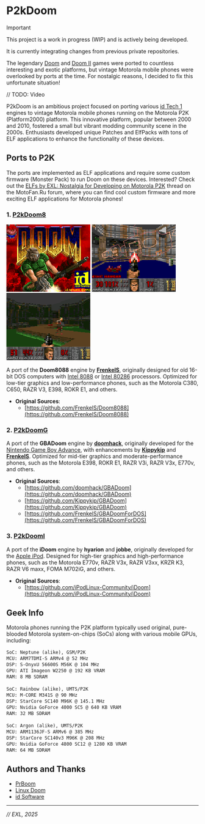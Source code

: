 # P2kDoom

> [!IMPORTANT]
> This project is a work in progress (WIP) and is actively being developed.
>
> It is currently integrating changes from previous private repositories.

The legendary [Doom](https://en.wikipedia.org/wiki/Doom_(1993_video_game)) and [Doom II](https://en.wikipedia.org/wiki/Doom_II) games were ported to countless interesting and exotic platforms, but vintage Motorola mobile phones were overlooked by ports at the time. For nostalgic reasons, I decided to fix this unfortunate situation!

// TODO: Video

P2kDoom is an ambitious project focused on porting various [id Tech 1](https://en.wikipedia.org/wiki/Doom_engine) engines to vintage Motorola mobile phones running on the Motorola P2K (Platform2000) platform. This innovative platform, popular between 2000 and 2010, fostered a small but vibrant modding community scene in the 2000s. Enthusiasts developed unique Patches and ElfPacks with tons of ELF applications to enhance the functionality of these devices.

## Ports to P2K

The ports are implemented as ELF applications and require some custom firmware (Monster Pack) to run Doom on these devices. Interested? Check out the [ELFs by EXL: Nostalgia for Developing on Motorola P2K](https://forum.motofan.ru/index.php?showtopic=1742337) thread on the MotoFan.Ru forum, where you can find cool custom firmware and more exciting ELF applications for Motorola phones!

### 1. [P2kDoom8](P2kDoom8)

![E770v P2kDoom8 Screenshot Landscape 1](P2kDoom8/Media/Screen_P2kDoom8_E770v_02_01.png) ![E770v P2kDoom8 Screenshot Landscape 2](P2kDoom8/Media/Screen_P2kDoom8_E770v_02_02.png) ![E770v P2kDoom8 Screenshot Landscape 4](P2kDoom8/Media/Screen_P2kDoom8_E770v_02_04.png)

A port of the **Doom8088** engine by **[FrenkelS](https://github.com/FrenkelS)**, originally designed for old 16-bit DOS computers with [Intel 8088](https://en.wikipedia.org/wiki/Intel_8088) or [Intel 80286](https://en.wikipedia.org/wiki/Intel_80286) processors. Optimized for low-tier graphics and low-performance phones, such as the Motorola C380, C650, RAZR V3, E398, ROKR E1, and others.

- **Original Sources**: 
  - [https://github.com/FrenkelS/Doom8088](https://github.com/FrenkelS/Doom8088)

### 2. [P2kDoomG](P2kDoomG)
A port of the **GBADoom** engine by **[doomhack](https://github.com/doomhack)**, originally developed for the [Nintendo Game Boy Advance](https://en.wikipedia.org/wiki/Game_Boy_Advance), with enhancements by **[Kippykip](https://github.com/Kippykip)** and **[FrenkelS](https://github.com/FrenkelS)**. Optimized for mid-tier graphics and moderate-performance phones, such as the Motorola E398, ROKR E1, RAZR V3i, RAZR V3x, E770v, and others.

- **Original Sources**:
  - [https://github.com/doomhack/GBADoom](https://github.com/doomhack/GBADoom)
  - [https://github.com/Kippykip/GBADoom](https://github.com/Kippykip/GBADoom)
  - [https://github.com/FrenkelS/GBADoomForDOS](https://github.com/FrenkelS/GBADoomForDOS)

### 3. [P2kDoomI](P2kDoomI)
A port of the **iDoom** engine by **hyarion** and **jobbe**, originally developed for the [Apple iPod](https://en.wikipedia.org/wiki/IPod). Designed for high-tier graphics and high-performance phones, such as the Motorola E770v, RAZR V3x, RAZR V3xx, KRZR K3, RAZR V6 maxx, FOMA M702iG, and others.

- **Original Sources**: 
  - [https://github.com/iPodLinux-Community/iDoom](https://github.com/iPodLinux-Community/iDoom)

## Geek Info

Motorola phones running the P2K platform typically used original, pure-blooded Motorola system-on-chips (SoCs) along with various mobile GPUs, including:

```
SoC: Neptune (alike), GSM/P2K
MCU: ARM7TDMI-S ARMv4 @ 52 MHz
DSP: S-OnyxU 56600S M56K @ 104 MHz
GPU: ATI Imageon W2250 @ 192 KB VRAM
RAM: 8 MB SDRAM

SoC: Rainbow (alike), UMTS/P2K
MCU: M·CORE M341S @ 90 MHz
DSP: StarCore SC140 M96K @ 145.1 MHz
GPU: Nvidia GoForce 4000 SC5 @ 640 KB VRAM
RAM: 32 MB SDRAM

SoC: Argon (alike), UMTS/P2K
MCU: ARM1136JF-S ARMv6 @ 385 MHz
DSP: StarCore SC140v3 M96K @ 208 MHz
GPU: Nvidia GoForce 4800 SC12 @ 1280 KB VRAM
RAM: 64 MB SDRAM
```

## Authors and Thanks

- [PrBoom](https://doomwiki.org/wiki/PrBoom)
- [Linux Doom](https://doomwiki.org/wiki/Linux_Doom)
- [id Software](https://en.wikipedia.org/wiki/Id_Software)

---

*// EXL, 2025*
